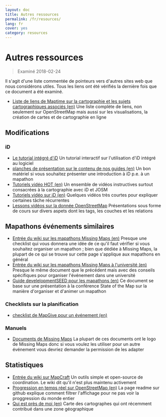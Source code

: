 ```yaml
---
layout: doc
title: Autres ressources
permalink: /fr/resources/
lang: fr
cover: yes
category: resources
---
```


# Autres ressources

> Examiné 2018-02-24

Il s'agit d'une liste commentée de pointeurs vers d'autres sites web que nous considérons utiles. Tous les liens ont été vérifiés la dernière fois que ce document a été examiné.

  * [Liste de liens de Maptime sur la cartographie et les sujets cartographiques associés (en)](http://maptime.io/lessons-resources/) Une liste complète de liens, non seulement sur OpenStreetMap mais aussi sur les visualisations, la création de cartes et de cartographie en ligne


## Modifications

### iD

  * [Le tutorial intégré d'iD](http://www.openstreetmap.org/edit?editor=id#walkthrough=true) Un tutorial interactif sur l'utilisation d'iD intégré au logiciel
  * [planches de présentation sur le contenu de nos guides (en)](/files/iD-editor-training.pptx) Un bon matériel si vous souhaitez présenter une introduction à iD p.e. à un mapathon
  * [Tutoriels vidéo HOT (en)](https://www.youtube.com/playlist?list=PLb9506_-6FMHULD9iDUAh-4qpxKdVspnD) Un ensemble de vidéos instructives surtout consacrées à la cartographie avec iD et JOSM
  * [Tutoriels vidéo sur iD (en)](https://www.sjtdelfs.de/wordpress/?page_id=84) Quelques vidéos très courtes pour expliquer certaines tâche récurrentes
  * [Lessons vidéos sur la donnée OpenStreetMap](https://www.youtube.com/playlist?list=PLqC3rFN6pDezPK0NifkGCSMop3vcXQEEU) Présentations sous forme de cours sur divers aspets dont les tags, les couches et les relations

## Mapathons événements similaires

  * [Entrée du wiki sur les mapathons Missing Maps (en)](http://wiki.openstreetmap.org/wiki/Missing_Maps_mapathons) Presque une checklist qui vous donnera une idée de ce qu'il faut vérifier si vous souhaitez organiser un mapathon ; bien que dédiée à Missing Maps, la plupart de ce qui se trouve sur cette page s'applique aux mapathons en général
  * [Entrée du wiki sur les mapathons Missing Maps à l'université (en)](http://wiki.openstreetmap.org/wiki/Missing_Maps_mapathons:_for_students_and_universities) Presque le même document que le précédent mais avec des conseils spécifiques pour organiser l'événement dans une université
  * [Guide develelopmentSEED pour les mapathons (en)](https://developmentseed.org/blog/2015/06/07/organizing-mapathons/) Ce document se base sur une présentation à la conférence State of the Map sur la manière d'organiser et d'animer un mapathon

### Checklists sur la planification

  * [checklist de MapGive pour un événement (en)](https://mapgive.state.gov/box/#resources&event-checklist)

### Manuels 

  * [Documents de Missing Maps](https://drive.google.com/drive/folders/0BwOZ7Miy-DQdZFBGYXJ2QWljLWM) La plupart de ces documents ont le logo de Missing Maps donc si vous voulez les utiliser pour un autre événement vous devriez demander la permission de les adapter

## Statistiques

  * [Entrée du wiki sur MapCraft](https://wiki.openstreetmap.org/wiki/FR:MapCraft) Un outils simple et open-source de coordination. Le wiki dit qu'il n'est plus maintenu activement
  * [Progression en temps réel sur OpenStreetMap (en)](https://github.com/osmlab/show-me-the-way) La page readme sur github explique comment filtrer l'affichage pour ne pas voir la proggression du monde entier
  * [Qui est près de moi (en)](http://resultmaps.neis-one.org/oooc) Carte des cartographes qui ont récemment contribué dans une zone géographique
